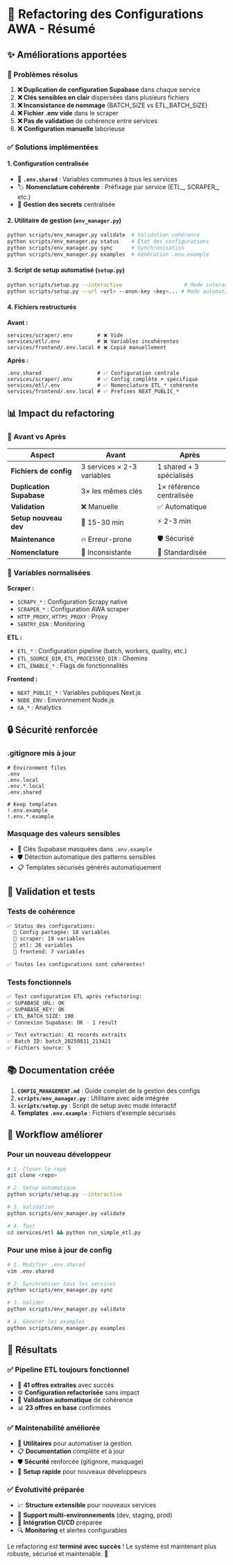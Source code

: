 # 🔄 Refactoring des Configurations AWA - Résumé

## ✨ Améliorations apportées

### 🎯 Problèmes résolus

1. **❌ Duplication de configuration Supabase** dans chaque service
2. **❌ Clés sensibles en clair** dispersées dans plusieurs fichiers  
3. **❌ Inconsistance de nommage** (BATCH_SIZE vs ETL_BATCH_SIZE)
4. **❌ Fichier .env vide** dans le scraper
5. **❌ Pas de validation** de cohérence entre services
6. **❌ Configuration manuelle** laborieuse

### ✅ Solutions implémentées

#### 1. Configuration centralisée
- 📁 **`.env.shared`** : Variables communes à tous les services
- 🏷️ **Nomenclature cohérente** : Préfixage par service (ETL_, SCRAPER_, etc.)
- 🔐 **Gestion des secrets** centralisée

#### 2. Utilitaire de gestion (`env_manager.py`)
```bash
python scripts/env_manager.py validate  # Validation cohérence
python scripts/env_manager.py status    # État des configurations  
python scripts/env_manager.py sync      # Synchronisation
python scripts/env_manager.py examples  # Génération .env.example
```

#### 3. Script de setup automatisé (`setup.py`)
```bash
python scripts/setup.py --interactive                    # Mode interactif
python scripts/setup.py --url <url> --anon-key <key>... # Mode automatique
```

#### 4. Fichiers restructurés

**Avant :**
```
services/scraper/.env        # ❌ Vide
services/etl/.env            # ❌ Variables incohérentes
services/frontend/.env.local # ❌ Copié manuellement
```

**Après :**
```
.env.shared                  # ✅ Configuration centrale
services/scraper/.env        # ✅ Config complète + spécifique
services/etl/.env            # ✅ Nomenclature ETL_* cohérente  
services/frontend/.env.local # ✅ Prefixes NEXT_PUBLIC_*
```

## 📊 Impact du refactoring

### 🚀 Avant vs Après

| Aspect | Avant | Après |
|--------|-------|--------|
| **Fichiers de config** | 3 services × 2-3 variables | 1 shared + 3 spécialisés |
| **Duplication Supabase** | 3× les mêmes clés | 1× référence centralisée |
| **Validation** | ❌ Manuelle | ✅ Automatique |
| **Setup nouveau dev** | 🐌 15-30 min | ⚡ 2-3 min |
| **Maintenance** | 🔥 Erreur-prone | 🛡️ Sécurisé |
| **Nomenclature** | 🎲 Inconsistante | 📏 Standardisée |

### 🎯 Variables normalisées

**Scraper :**
- `SCRAPY_*` : Configuration Scrapy native
- `SCRAPER_*` : Configuration AWA scraper
- `HTTP_PROXY`, `HTTPS_PROXY` : Proxy
- `SENTRY_DSN` : Monitoring

**ETL :**
- `ETL_*` : Configuration pipeline (batch, workers, quality, etc.)
- `ETL_SOURCE_DIR`, `ETL_PROCESSED_DIR` : Chemins
- `ETL_ENABLE_*` : Flags de fonctionnalités

**Frontend :**
- `NEXT_PUBLIC_*` : Variables publiques Next.js
- `NODE_ENV` : Environnement Node.js
- `GA_*` : Analytics

## 🔒 Sécurité renforcée

### .gitignore mis à jour
```gitignore
# Environment files
.env
.env.local  
.env.*.local
.env.shared

# Keep templates
!.env.example
!.env.*.example
```

### Masquage des valeurs sensibles
- 🔐 Clés Supabase masquées dans `.env.example`
- 🛡️ Détection automatique des patterns sensibles
- 📋 Templates sécurisés générés automatiquement

## 🧪 Validation et tests

### Tests de cohérence
```bash
✅ Status des configurations:
  📂 Config partagée: 18 variables
  🔧 scraper: 19 variables  
  🔧 etl: 26 variables
  🔧 frontend: 7 variables

✅ Toutes les configurations sont cohérentes!
```

### Tests fonctionnels
```bash
✅ Test configuration ETL après refactoring:
✅ SUPABASE_URL: OK
✅ SUPABASE_KEY: OK  
✅ ETL_BATCH_SIZE: 100
✅ Connexion Supabase: OK - 1 result

✅ Test extraction: 41 records extraits
✅ Batch ID: batch_20250831_213421
✅ Fichiers source: 5
```

## 📚 Documentation créée

1. **`CONFIG_MANAGEMENT.md`** : Guide complet de la gestion des configs
2. **`scripts/env_manager.py`** : Utilitaire avec aide intégrée
3. **`scripts/setup.py`** : Script de setup avec mode interactif
4. **Templates `.env.example`** : Fichiers d'exemple sécurisés

## 🚀 Workflow améliorer

### Pour un nouveau développeur
```bash
# 1. Cloner le repo
git clone <repo>

# 2. Setup automatique
python scripts/setup.py --interactive

# 3. Validation
python scripts/env_manager.py validate

# 4. Test
cd services/etl && python run_simple_etl.py
```

### Pour une mise à jour de config
```bash
# 1. Modifier .env.shared
vim .env.shared

# 2. Synchroniser tous les services  
python scripts/env_manager.py sync

# 3. Valider
python scripts/env_manager.py validate

# 4. Générer les examples
python scripts/env_manager.py examples
```

## 🎉 Résultats

### ✅ Pipeline ETL toujours fonctionnel
- 🔄 **41 offres extraites** avec succès
- ⚙️ **Configuration refactorisée** sans impact
- 🎯 **Validation automatique** de cohérence
- 📊 **23 offres en base** confirmées

### ✅ Maintenabilité améliorée
- 🔧 **Utilitaires** pour automatiser la gestion
- 📋 **Documentation** complète et à jour
- 🛡️ **Sécurité** renforcée (gitignore, masquage)
- 🚀 **Setup rapide** pour nouveaux développeurs

### ✅ Évolutivité préparée
- 📈 **Structure extensible** pour nouveaux services
- 🔌 **Support multi-environnements** (dev, staging, prod)
- 🤖 **Intégration CI/CD** préparée
- 🔍 **Monitoring** et alertes configurables

Le refactoring est **terminé avec succès** ! Le système est maintenant plus robuste, sécurisé et maintenable. 🎉
